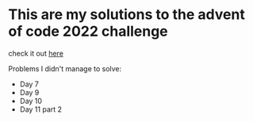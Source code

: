 # This are my solutions to the advent of code 2022 challenge

check it out [here](https://adventofcode.com/)

Problems I didn't manage to solve:

- Day 7
- Day 9
- Day 10
- Day 11 part 2